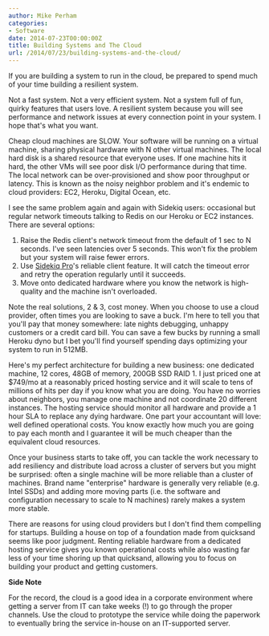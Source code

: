 ```yaml
---
author: Mike Perham
categories:
- Software
date: 2014-07-23T00:00:00Z
title: Building Systems and The Cloud
url: /2014/07/23/building-systems-and-the-cloud/
---
```


If you are building a system to run in the cloud, be prepared to spend much of your time building a resilient system.

Not a fast system. Not a very efficient system. Not a system full of fun, quirky features that users love. A resilient system because you will see performance and network issues at every connection point in your system. I hope that's what you want.  
<!--more-->

Cheap cloud machines are SLOW. Your software will be running on a virtual machine, sharing physical hardware with N other virtual machines. The local hard disk is a shared resource that everyone uses. If one machine hits it hard, the other VMs will see poor disk I/O performance during that time. The local network can be over-provisioned and show poor throughput or latency. This is known as the noisy neighbor problem and it's endemic to cloud providers: EC2, Heroku, Digital Ocean, etc.

I see the same problem again and again with Sidekiq users: occasional but regular network timeouts talking to Redis on our Heroku or EC2 instances. There are several options:

1.  Raise the Redis client's network timeout from the default of 1 sec to N seconds. I've seen latencies over 5 seconds. This won't fix the problem but your system will raise fewer errors.
2.  Use [Sidekiq Pro][1]'s reliable client feature. It will catch the timeout error and retry the operation regularly until it succeeds.
3.  Move onto dedicated hardware where you know the network is high-quality and the machine isn't overloaded.

Note the real solutions, 2 & 3, cost money. When you choose to use a cloud provider, often times you are looking to save a buck. I'm here to tell you that you'll pay that money somewhere: late nights debugging, unhappy customers or a credit card bill. You can save a few bucks by running a small Heroku dyno but I bet you'll find yourself spending days optimizing your system to run in 512MB.

Here's my perfect architecture for building a new business: one dedicated machine, 12 cores, 48GB of memory, 200GB SSD RAID 1. I just priced one at $749/mo at a reasonably priced hosting service and it will scale to tens of millions of hits per day if you know what you are doing. You have no worries about neighbors, you manage one machine and not coordinate 20 different instances. The hosting service should monitor all hardware and provide a 1 hour SLA to replace any dying hardware. One part your accountant will love: well defined operational costs. You know exactly how much you are going to pay each month and I guarantee it will be much cheaper than the equivalent cloud resources.

Once your business starts to take off, you can tackle the work necessary to add resiliency and distribute load across a cluster of servers but you might be surprised: often a single machine will be more reliable than a cluster of machines. Brand name "enterprise" hardware is generally very reliable (e.g. Intel SSDs) and adding more moving parts (i.e. the software and configuration necessary to scale to N machines) rarely makes a system more stable.

There are reasons for using cloud providers but I don't find them compelling for startups. Building a house on top of a foundation made from quicksand seems like poor judgment. Renting reliable hardware from a dedicated hosting service gives you known operational costs while also wasting far less of your time shoring up that quicksand, allowing you to focus on building your product and getting customers.

**Side Note**

For the record, the cloud is a good idea in a corporate environment where getting a server from IT can take weeks (!) to go through the proper channels. Use the cloud to prototype the service while doing the paperwork to eventually bring the service in-house on an IT-supported server.

 [1]: http://sidekiq.org/pro
